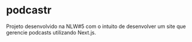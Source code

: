 # podcastr
Projeto desenvolvido na NLW#5 com o intuito de desenvolver um site que gerencie podcasts utilizando Next.js.
